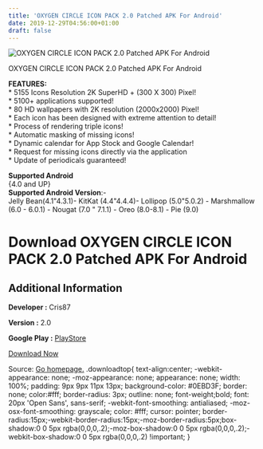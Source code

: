 ```yaml
---
title: 'OXYGEN CIRCLE ICON PACK 2.0 Patched APK For Android'
date: 2019-12-29T04:56:00+01:00
draft: false
---
```


![OXYGEN CIRCLE ICON PACK 2.0 Patched APK For Android](https://i0.wp.com/apkhome.net/wp-content/uploads/2019/12/OXYGEN-CIRCLE-ICON-PACK-2.0-Patched.png "OXYGEN CIRCLE ICON PACK 2.0 Patched APK For Android")

  

OXYGEN CIRCLE ICON PACK 2.0 Patched APK For Android

**FEATURES:**  
\* 5155 Icons Resolution 2K SuperHD + (300 X 300) Pixel!  
\* 5100+ applications supported!  
\* 80 HD wallpapers with 2K resolution (2000x2000) Pixel!  
\* Each icon has been designed with extreme attention to detail!  
\* Process of rendering triple icons!  
\* Automatic masking of missing icons!  
\* Dynamic calendar for App Stock and Google Calendar!  
\* Request for missing icons directly via the application  
\* Update of periodicals guaranteed!

**Supported Android**  
{4.0 and UP}  
**Supported Android Version**:-  
Jelly Bean(4.1"4.3.1)- KitKat (4.4"4.4.4)- Lollipop (5.0"5.0.2) - Marshmallow (6.0 - 6.0.1) - Nougat (7.0 " 7.1.1) - Oreo (8.0-8.1) - Pie (9.0)

Download OXYGEN CIRCLE ICON PACK 2.0 Patched APK For Android
============================================================

Additional Information
----------------------

**Developer :** Cris87

**Version :** 2.0

**Google Play :** [PlayStore](https://play.google.com/store/apps/details?id=com.cris87.oxygen_circle)

  

[Download Now](https://store4app.co/post/oxygen-circle-icon-pack-2-0-patched-apk-for-android_1577543558)

  
Source: [Go homepage.](https://store4app.co/post/oxygen-circle-icon-pack-2-0-patched-apk-for-android_1577543558) .downloadtop{ text-align:center; -webkit-appearance: none; -moz-appearance: none; appearance: none; width: 100%; padding: 9px 9px 11px 13px; background-color: #0EBD3F; border: none; color:#fff; border-radius: 3px; outline: none; font-weight;bold; font: 20px 'Open Sans', sans-serif; -webkit-font-smoothing: antialiased; -moz-osx-font-smoothing: grayscale; color: #fff; cursor: pointer; border-radius:15px;-webkit-border-radius:15px;-moz-border-radius:5px;box-shadow:0 0 5px rgba(0,0,0,.2);-moz-box-shadow:0 0 5px rgba(0,0,0,.2);-webkit-box-shadow:0 0 5px rgba(0,0,0,.2) !important; }